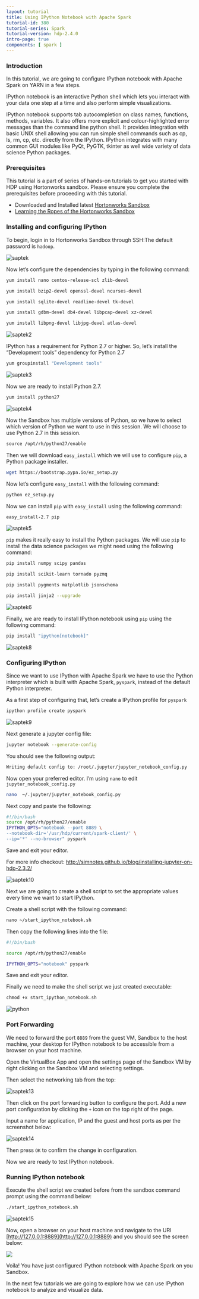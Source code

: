 ```yaml
---
layout: tutorial
title: Using IPython Notebook with Apache Spark
tutorial-id: 380
tutorial-series: Spark
tutorial-version: hdp-2.4.0
intro-page: true
components: [ spark ]
---
```



### Introduction

In this tutorial, we are going to configure IPython notebook with Apache Spark on YARN in a few steps.

IPython notebook is an interactive Python shell which lets you interact with your data one step at a time and also perform simple visualizations.

IPython notebook supports tab autocompletion on class names, functions, methods, variables. It also offers more explicit and colour-highlighted error messages than the command line python shell. It provides integration with basic UNIX shell allowing you can run simple shell commands such as cp, ls, rm, cp, etc. directly from the IPython. IPython integrates with many common GUI modules like PyQt, PyGTK, tkinter as well wide variety of data science Python packages.

### Prerequisites

This tutorial is a part of series of hands-on tutorials to get you started with HDP using Hortonworks sandbox. Please ensure you complete the prerequisites before proceeding with this tutorial.

*   Downloaded and Installed latest [Hortonworks Sandbox](http://hortonworks.com/products/hortonworks-sandbox/#install)
*   [Learning the Ropes of the Hortonworks Sandbox](http://hortonworks.com/hadoop-tutorial/learning-the-ropes-of-the-hortonworks-sandbox/)

### Installing and configuring IPython

To begin, login in to Hortonworks Sandbox through SSH:The default password is `hadoop`.

![saptek](/assets/ipython-with-spark/saptek.png)

Now let’s configure the dependencies by typing in the following command:

~~~ bash
yum install nano centos-release-scl zlib-devel

yum install bzip2-devel openssl-devel ncurses-devel

yum install sqlite-devel readline-devel tk-devel

yum install gdbm-devel db4-devel libpcap-devel xz-devel

yum install libpng-devel libjpg-devel atlas-devel
~~~

![saptek2](/assets/ipython-with-spark/saptek2.png)

IPython has a requirement for Python 2.7 or higher. So, let’s install the “Development tools” dependency for Python 2.7

~~~ bash
yum groupinstall "Development tools"
~~~

![saptek3](/assets/ipython-with-spark/saptek3.png)

Now we are ready to install Python 2.7.

~~~ bash
yum install python27
~~~

![saptek4](/assets/ipython-with-spark/saptek4.png)

Now the Sandbox has multiple versions of Python, so we have to select which version of Python we want to use in this session. We will choose to use Python 2.7 in this session.

~~~ bash
source /opt/rh/python27/enable
~~~

Then we will download `easy_install` which we will use to configure `pip`, a Python package installer.

~~~ bash
wget https://bootstrap.pypa.io/ez_setup.py
~~~

Now let’s configure `easy_install` with the following command:

~~~ bash
python ez_setup.py
~~~

Now we can install `pip` with `easy_install` using the following command:

~~~ bash
easy_install-2.7 pip
~~~

![saptek5](/assets/ipython-with-spark/saptek5.png)

`pip` makes it really easy to install the Python packages. We will use `pip` to install the data science packages we might need using the following command:

~~~ bash
pip install numpy scipy pandas

pip install scikit-learn tornado pyzmq

pip install pygments matplotlib jsonschema

pip install jinja2 --upgrade
~~~

![saptek6](/assets/ipython-with-spark/saptek6.png)

Finally, we are ready to install IPython notebook using `pip` using the following command:

~~~ bash
pip install "ipython[notebook]"
~~~

![saptek8](/assets/ipython-with-spark/saptek8.png)

### Configuring IPython

Since we want to use IPython with Apache Spark we have to use the Python interpreter which is built with Apache Spark, `pyspark`, instead of the default Python interpreter.

As a first step of configuring that, let’s create a IPython profile for `pyspark`

~~~ bash
ipython profile create pyspark
~~~

![saptek9](/assets/ipython-with-spark/saptek9.png)

Next generate a jupyter config file:

~~~ bash
jupyter notebook --generate-config                                            
~~~

You should see the following output:

~~~ bash
Writing default config to: /root/.jupyter/jupyter_notebook_config.py
~~~

Now open your preferred editor. I’m using `nano` to edit `jupyter_notebook_config.py`

~~~ bash
nano  ~/.jupyter/jupyter_notebook_config.py  
~~~

Next copy and paste the following:

~~~ bash
#!/bin/bash
source /opt/rh/python27/enable
IPYTHON_OPTS="notebook --port 8889 \
--notebook-dir='/usr/hdp/current/spark-client/' \
--ip='*' --no-browser" pyspark
~~~

Save and exit your editor.

For more info checkout: http://simnotes.github.io/blog/installing-jupyter-on-hdp-2.3.2/

![saptek10](/assets/ipython-with-spark/saptek10.png)

Next we are going to create a shell script to set the appropriate values every time we want to start IPython.

Create a shell script with the following command:

~~~ bash
nano ~/start_ipython_notebook.sh
~~~

Then copy the following lines into the file:

~~~ bash
#!/bin/bash

source /opt/rh/python27/enable

IPYTHON_OPTS="notebook" pyspark
~~~

Save and exit your editor.

Finally we need to make the shell script we just created executable:

~~~ bash
chmod +x start_ipython_notebook.sh
~~~

![python](/assets/ipython-with-spark/python.png)

### Port Forwarding

We need to forward the port `8889` from the guest VM, Sandbox to the host machine, your desktop for IPython notebook to be accessible from a browser on your host machine.

Open the VirtualBox App and open the settings page of the Sandbox VM by right clicking on the Sandbox VM and selecting settings.

Then select the networking tab from the top:

![saptek13](/assets/ipython-with-spark/saptek13.png)

Then click on the port forwarding button to configure the port. Add a new port configuration by clicking the `+` icon on the top right of the page.

Input a name for application, IP and the guest and host ports as per the screenshot below:

![saptek14](/assets/ipython-with-spark/saptek14.png)

Then press `OK` to confirm the change in configuration.

Now we are ready to test IPython notebook.

### Running IPython notebook

Execute the shell script we created before from the sandbox command prompt using the command below:

~~~ bash
./start_ipython_notebook.sh
~~~

![saptek15](/assets/ipython-with-spark/saptek15.png)

Now, open a browser on your host machine and navigate to the URl [http://127.0.0.1:8889](http://127.0.0.1:8889) and you should see the screen below:

![](https://www.dropbox.com/s/2ga17v2a8klpdz9/Screenshot%202015-07-20%2011.22.06.png?dl=1)

Voila! You have just configured IPython notebook with Apache Spark on you Sandbox.

In the next few tutorials we are going to explore how we can use IPython notebook to analyze and visualize data.
